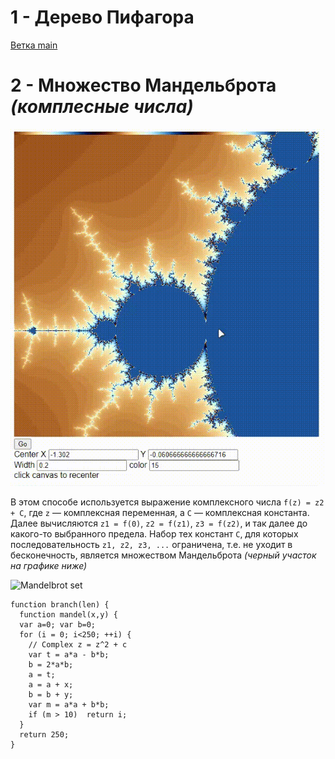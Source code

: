 # 1 - Дерево Пифагора
[Ветка main](https://github.com/JohannFloydmann/fractals/tree/main)

# 2 - Множество Мандельброта *(комплесные числа)*
![alt text](https://github.com/JohannFloydmann/fractals/blob/acebabb73c8b0fe7af5741c19d77a128e73f4530/Recording%202024-04-24%20215320.gif "Mandelbrot set")



В этом способе используется выражение комплексного числа ```f(z) = z2 + C```, где ```z``` — комплексная переменная, а ```C``` — комплексная константа. Далее вычисляются ```z1 = f(0)```, ```z2 = f(z1)```, ```z3 = f(z2)```, и так далее до какого-то выбранного предела. Набор тех констант ```C```, для которых последовательность ```z1, z2, z3, ...``` ограничена, т.е. не уходит в бесконечность, является множеством Мандельброта *(черный участок на графике ниже)*

![Mandelbrot set](https://ncatlab.org/nlab/files/MandelbrotSet.png)


```
function branch(len) {
  function mandel(x,y) {
  var a=0; var b=0;
  for (i = 0; i<250; ++i) {
    // Complex z = z^2 + c
    var t = a*a - b*b;
    b = 2*a*b;
    a = t;
    a = a + x;
    b = b + y;
    var m = a*a + b*b;
    if (m > 10)  return i;
  }
  return 250;
}
```
